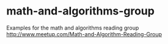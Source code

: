 math-and-algorithms-group
=========================

Examples for the math and algorithms reading group http://www.meetup.com/Math-and-Algorithm-Reading-Group

